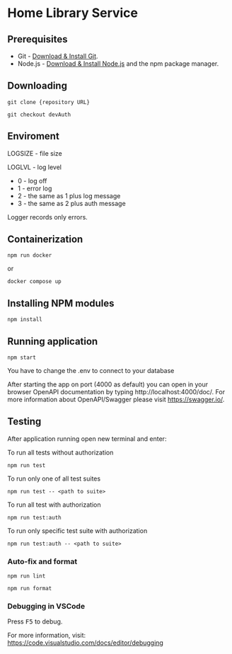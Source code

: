 # Home Library Service

## Prerequisites

- Git - [Download & Install Git](https://git-scm.com/downloads).
- Node.js - [Download & Install Node.js](https://nodejs.org/en/download/) and the npm package manager.

## Downloading

```
git clone {repository URL}
```

```
git checkout devAuth
```

## Enviroment

LOGSIZE - file size

LOGLVL - log level
- 0 - log off
- 1 - error log
- 2 - the same as 1 plus log message
- 3 - the same as 2 plus auth message

Logger records only errors.

## Containerization

```
npm run docker
```

or

```
docker compose up
```

## Installing NPM modules

```
npm install
```

## Running application

```
npm start
```

You have to change the .env to connect to your database

After starting the app on port (4000 as default) you can open
in your browser OpenAPI documentation by typing http://localhost:4000/doc/.
For more information about OpenAPI/Swagger please visit https://swagger.io/.

## Testing

After application running open new terminal and enter:

To run all tests without authorization

```
npm run test
```

To run only one of all test suites

```
npm run test -- <path to suite>
```

To run all test with authorization

```
npm run test:auth
```

To run only specific test suite with authorization

```
npm run test:auth -- <path to suite>
```

### Auto-fix and format

```
npm run lint
```

```
npm run format
```

### Debugging in VSCode

Press <kbd>F5</kbd> to debug.

For more information, visit: https://code.visualstudio.com/docs/editor/debugging
